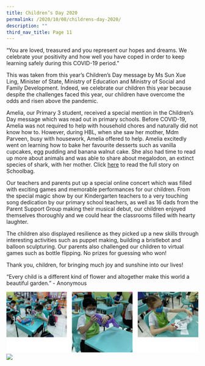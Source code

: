 ```yaml
---
title: Children’s Day 2020
permalink: /2020/10/08/childrens-day-2020/
description: ""
third_nav_title: Page 11
---
```

<p>“You are loved, treasured and you represent our hopes and dreams. We celebrate your positivity and how well you have coped in order to keep learning safely during this COVID-19 period.”</p>
<p>This was taken from this year’s Children’s Day message by Ms Sun Xue Ling, Minister of State, Ministry of Education and Ministry of Social and Family Development. Indeed, we celebrate our children this year because despite the challenges faced this year, our children have overcome the odds and risen above the pandemic.</p>
<p>Amelia, our Primary 3 student, received a special mention in the Children’s Day message which was read out in primary schools. Before COVID-19, Amelia was not required to help with household chores and naturally did not know how to. However, during HBL, when she saw her mother, Mdm Parveen, busy with housework, Amelia offered to help. Amelia excitedly went on learning how to bake her favourite desserts such as vanilla cupcakes, egg pudding and banana walnut cake. She also had time to read up more about animals and was able to share about megalodon, an extinct species of shark, with her mother. Click&nbsp;<a href="https://www.schoolbag.edu.sg/story/independent-learners-always-yes-to-teaching-something-new"><u>here</u></a>&nbsp;to read the full story on Schoolbag.</p>
<p>Our teachers and parents put up a special online concert which was filled with exciting games and memorable performances for our children. From the special magic show by our Kindergarten teachers to a very touching song dedication by our primary school teachers, as well as 16 dads from the Parent Support Group making their musical debut, our children enjoyed themselves thoroughly and we could hear the classrooms filled with hearty laughter.</p>
<p>The children also displayed resilience as they picked up a new skills through interesting activities such as puppet making, building a bristlebot and balloon sculpturing. Our parents also challenged our children to virtual games such as bottle flipping. No prizes for guessing who won!</p>
<p>Thank you, children, for bringing much joy and sunshine into our lives!</p>
<p>“Every child is a different kind of flower and altogether make this world a beautiful garden.” - Anonymous</p>
<img src="/images/cd20201.png"><br>
<img src="/images/IMG_20201008_080409.jpg" style="width:32%">